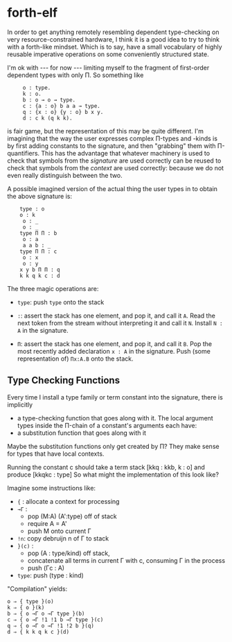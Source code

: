 forth-elf
=========

In order to get anything remotely resembling dependent type-checking
on very resource-constrained hardware, I think it is a good idea to
try to think with a forth-like mindset. Which is to say, have a small
vocabulary of highly reusable imperative operations on some
conveniently structured state.

I'm ok with --- for now --- limiting myself to the fragment of
first-order dependent types with only Π. So something like
```
	 o : type.
	 k : o.
	 b : o → o → type.
	 c : {a : o} b a a → type.
	 q : {x : o} {y : o} b x y.
	 d : c k (q k k).
```

is fair game, but the representation of this may be quite different.
I'm imagining that the way the user expresses complex Π-types and
-kinds is by first adding constants to the signature, and then
"grabbing" them with Π-quantifiers. This has the advantage that
whatever machinery is used to check that symbols from the *signature*
are used correctly can be reused to check that symbols from the
*context* are used correctly: because we do not even really
distinguish between the two.

A possible imagined version of the actual thing the user types in to obtain
the above signature is:
```
    type : o
    o : k
     o : _
     o : _
    type Π Π : b
     o : a
     a a b : _
    type Π Π : c
     o : x
     o : y
    x y b Π Π : q
    k k q k c : d
```
The three magic operations are:

- `type`: push `type` onto the stack

- `:`: assert the stack has one element, and pop it, and call it `A`.
   Read the next token from the stream without interpreting it and call it `N`.
   Install `N : A` in the signature.

- `Π`: assert the stack has one element, and pop it, and call it `B`.
   Pop the most recently added declaration `x : A` in the signature.
   Push (some representation of) `Πx:A.B` onto the stack.

Type Checking Functions
-----------------------

Every time I install a type family or term constant into the signature,
there is implicitly
- a type-checking function that goes along with it.
The local argument types inside the Π-chain of a constant's arguments each have:
- a substitution function that goes along with it

Maybe the substitution functions only get created by Π? They make sense
for types that have local contexts.

Running the constant c should take a term stack
[kkq : kkb, k : o]
and produce
[kkqkc : type]
So what might the implementation of this look like?

Imagine some instructions like:

- `{` : allocate a context for processing
- `→Γ` :
    - pop (M:A) (A':type) off of stack
	- require A = A'
	- push M onto current Γ
- `!n`: copy debruijn n of Γ to stack
- `}(c)` :
    - pop (A : type/kind) off stack,
	- concatenate all terms in current Γ with c, consuming Γ in the process
    - push (Γc : A)
- `type`: push (type : kind)

"Compilation" yields:
```
o ⇒ { type }(o)
k ⇒ { o }(k)
b ⇒ { o →Γ o →Γ type }(b)
c ⇒ { o →Γ !1 !1 b →Γ type }(c)
q ⇒ { o →Γ o →Γ !1 !2 b }(q)
d ⇒ { k k q k c }(d)
```
